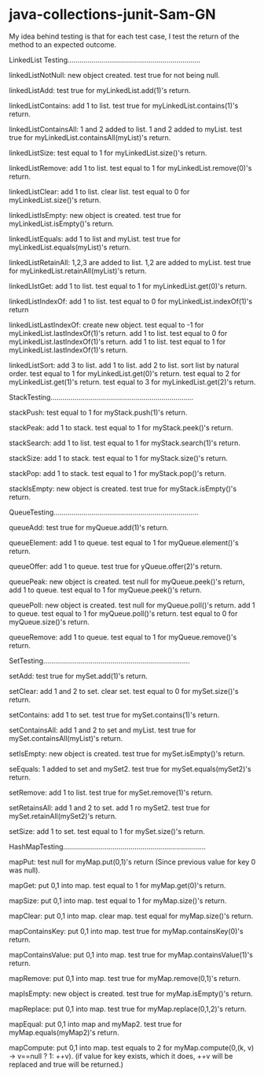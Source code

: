 # java-collections-junit-Sam-GN


My idea behind testing is that for each test case, I test the return of the method to
an expected outcome.

LinkedList Testing...................................................................

linkedListNotNull:
   new object created.
   test true for not being null.


linkedListAdd:
   test true for myLinkedList.add(1)'s return.

linkedListContains:
   add 1 to list.
   test true for myLinkedList.contains(1)'s return.

linkedListContainsAll:
   1 and 2 added to list.
   1 and 2 added to myList.
   test true for myLinkedList.containsAll(myList)'s return.

linkedListSize:
   test equal to 1 for myLinkedList.size()'s return.

linkedListRemove:
   add 1 to list.
   test equal to 1 for myLinkedList.remove(0)'s return.

linkedListClear:
   add 1 to list.
   clear list.
   test equal to 0 for myLinkedList.size()'s return.

linkedListIsEmpty:
   new object is created.
   test true for myLinkedList.isEmpty()'s return.

linkedListEquals:
   add 1 to list and myList.
   test true for myLinkedList.equals(myList)'s return.

linkedListRetainAll:
   1,2,3 are added to list.
   1,2 are added to myList.
   test true for myLinkedList.retainAll(myList)'s return.

linkedLIstGet:
   add 1 to list.
   test equal to 1 for myLinkedList.get(0)'s return.

linkedListIndexOf:
   add 1 to list.
   test equal to 0 for myLinkedList.indexOf(1)'s return

linkedListLastIndexOf:
   create new object.
   test equal to -1 for myLinkedList.lastIndexOf(1)'s return.
   add 1 to list.
   test equal to 0 for myLinkedList.lastIndexOf(1)'s return.
   add 1 to list.
   test equal to 1 for myLinkedList.lastIndexOf(1)'s return.

linkedListSort:
   add 3 to list.
   add 1 to list.
   add 2 to list.
   sort list by natural order.
   test equal to 1 for myLinkedList.get(0)'s return.
   test equal to 2 for myLinkedList.get(1)'s return.
   test equal to 3 for myLinkedList.get(2)'s return. 


StackTesting........................................................................

stackPush:
   test equal to 1 for myStack.push(1)'s return.


stackPeak:
   add 1 to stack.
   test equal to 1 for myStack.peek()'s return.

stackSearch:
   add 1 to list.
   test equal to 1 for myStack.search(1)'s return.

stackSize:
   add 1 to stack.
   test equal to 1 for myStack.size()'s return.

stackPop:
   add 1 to stack.
   test equal to 1 for myStack.pop()'s return.

stackIsEmpty:
   new object is created.
   test true for myStack.isEmpty()'s return.


QueueTesting.........................................................................

queueAdd:
   test true for myQueue.add(1)'s return.

queueElement:
   add 1 to queue.
   test equal to 1 for myQueue.element()'s return.


queueOffer:
   add 1 to queue.
   test true for yQueue.offer(2)'s return.

queuePeak:
   new object is created.
   test null for myQueue.peek()'s return,
   add 1 to queue.
   test equal to 1 for myQueue.peek()'s return.

queuePoll:
   new object is created.
   test null for myQueue.poll()'s return.
   add 1 to queue.
   test equal to 1 for myQueue.poll()'s return.
   test equal to 0 for myQueue.size()'s return.

queueRemove:
   add 1 to queue.
   test equal to 1 for myQueue.remove()'s return.


SetTesting..........................................................................

setAdd:
   test true for mySet.add(1)'s return.

setClear:
   add 1 and 2 to set.
   clear set.
   test equal to 0 for mySet.size()'s return.

setContains:
   add 1 to set.
   test true for mySet.contains(1)'s return.

setContainsAll:
   add 1 and 2 to set and myList.
   test true for mySet.containsAll(myList)'s return.

setIsEmpty:
   new object is created.
   test true for mySet.isEmpty()'s return.

seEquals:
   1 added to set and mySet2.
   test true for mySet.equals(mySet2)'s return.

setRemove:
   add 1 to list.
   test true for mySet.remove(1)'s return.

setRetainsAll:
   add 1 and 2 to set.
   add 1 ro mySet2.
   test true for mySet.retainAll(mySet2)'s return.

setSize:
   add 1 to set.
   test equal to 1 for mySet.size()'s return.


HashMapTesting........................................................................

mapPut:
   test null for myMap.put(0,1)'s return (Since previous value for key 0 was null).

mapGet:
   put 0,1 into map.
   test equal to 1 for myMap.get(0)'s return.

mapSize:
   put 0,1 into map.
   test equal to 1 for myMap.size()'s return.

mapClear:
   put 0,1 into map.
   clear map.
   test equal for myMap.size()'s return.

mapContainsKey:
   put 0,1 into map.
   test true for myMap.containsKey(0)'s return.

mapContainsValue:
   put 0,1 into map.
   test true for myMap.containsValue(1)'s return.

mapRemove:
   put 0,1 into map.
   test true for myMap.remove(0,1)'s return.

mapIsEmpty:
   new object is created.
   test true for myMap.isEmpty()'s return.

mapReplace:
   put 0,1 into map.
   test true for myMap.replace(0,1,2)'s return.

mapEqual:
   put 0,1 into map and myMap2.
   test true for myMap.equals(myMap2)'s return.

mapCompute:
   put 0,1 into map.
   test equals to 2 for myMap.compute(0,(k, v) -> v==null ? 1: ++v).
   (if value for key exists, which it does, ++v will be replaced and true will be returned.)

